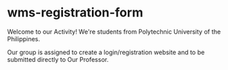 # wms-registration-form


Welcome to our Activity!
  We're students from Polytechnic University of the Philippines.
  
Our group is assigned to create a login/registration website and to be submitted directly to Our Professor.
